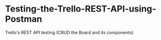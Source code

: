 # Testing-the-Trello-REST-API-using-Postman
Trello's REST API testing (CRUD the Board and its components)
